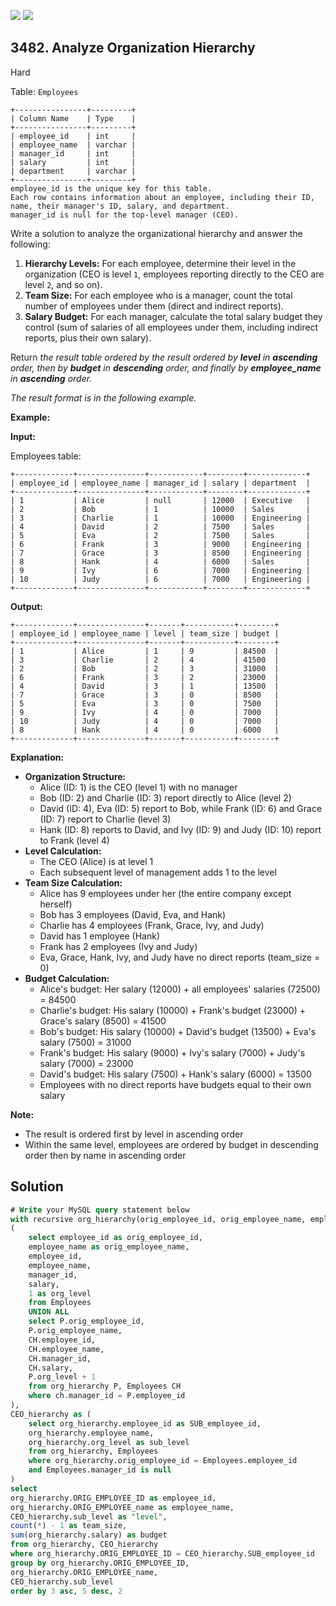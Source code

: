 [![](https://img.shields.io/github/stars/javadev/LeetCode-in-Java?label=Stars&style=flat-square)](https://github.com/javadev/LeetCode-in-Java)
[![](https://img.shields.io/github/forks/javadev/LeetCode-in-Java?label=Fork%20me%20on%20GitHub%20&style=flat-square)](https://github.com/javadev/LeetCode-in-Java/fork)

## 3482\. Analyze Organization Hierarchy

Hard

Table: `Employees`

    +----------------+---------+
    | Column Name    | Type    |
    +----------------+---------+
    | employee_id    | int     |
    | employee_name  | varchar |
    | manager_id     | int     |
    | salary         | int     |
    | department     | varchar |
    +----------------+---------+
    employee_id is the unique key for this table.
    Each row contains information about an employee, including their ID, name, their manager's ID, salary, and department.
    manager_id is null for the top-level manager (CEO). 

Write a solution to analyze the organizational hierarchy and answer the following:

1.  **Hierarchy Levels:** For each employee, determine their level in the organization (CEO is level `1`, employees reporting directly to the CEO are level `2`, and so on).
2.  **Team Size:** For each employee who is a manager, count the total number of employees under them (direct and indirect reports).
3.  **Salary Budget:** For each manager, calculate the total salary budget they control (sum of salaries of all employees under them, including indirect reports, plus their own salary).

Return _the result table ordered by _the result ordered by **level** in **ascending** order, then by **budget** in **descending** order, and finally by **employee\_name** in **ascending** order_._

_The result format is in the following example._

**Example:**

**Input:**

Employees table:

    +-------------+---------------+------------+--------+-------------+
    | employee_id | employee_name | manager_id | salary | department  |
    +-------------+---------------+------------+--------+-------------+
    | 1           | Alice         | null       | 12000  | Executive   |
    | 2           | Bob           | 1          | 10000  | Sales       |
    | 3           | Charlie       | 1          | 10000  | Engineering |
    | 4           | David         | 2          | 7500   | Sales       |
    | 5           | Eva           | 2          | 7500   | Sales       |
    | 6           | Frank         | 3          | 9000   | Engineering |
    | 7           | Grace         | 3          | 8500   | Engineering |
    | 8           | Hank          | 4          | 6000   | Sales       |
    | 9           | Ivy           | 6          | 7000   | Engineering |
    | 10          | Judy          | 6          | 7000   | Engineering |
    +-------------+---------------+------------+--------+-------------+ 

**Output:**

    +-------------+---------------+-------+-----------+--------+
    | employee_id | employee_name | level | team_size | budget |
    +-------------+---------------+-------+-----------+--------+
    | 1           | Alice         | 1     | 9         | 84500  |
    | 3           | Charlie       | 2     | 4         | 41500  |
    | 2           | Bob           | 2     | 3         | 31000  |
    | 6           | Frank         | 3     | 2         | 23000  |
    | 4           | David         | 3     | 1         | 13500  |
    | 7           | Grace         | 3     | 0         | 8500   |
    | 5           | Eva           | 3     | 0         | 7500   |
    | 9           | Ivy           | 4     | 0         | 7000   |
    | 10          | Judy          | 4     | 0         | 7000   |
    | 8           | Hank          | 4     | 0         | 6000   |
    +-------------+---------------+-------+-----------+--------+ 

**Explanation:**

*   **Organization Structure:**
    *   Alice (ID: 1) is the CEO (level 1) with no manager
    *   Bob (ID: 2) and Charlie (ID: 3) report directly to Alice (level 2)
    *   David (ID: 4), Eva (ID: 5) report to Bob, while Frank (ID: 6) and Grace (ID: 7) report to Charlie (level 3)
    *   Hank (ID: 8) reports to David, and Ivy (ID: 9) and Judy (ID: 10) report to Frank (level 4)
*   **Level Calculation:**
    *   The CEO (Alice) is at level 1
    *   Each subsequent level of management adds 1 to the level
*   **Team Size Calculation:**
    *   Alice has 9 employees under her (the entire company except herself)
    *   Bob has 3 employees (David, Eva, and Hank)
    *   Charlie has 4 employees (Frank, Grace, Ivy, and Judy)
    *   David has 1 employee (Hank)
    *   Frank has 2 employees (Ivy and Judy)
    *   Eva, Grace, Hank, Ivy, and Judy have no direct reports (team\_size = 0)
*   **Budget Calculation:**
    *   Alice's budget: Her salary (12000) + all employees' salaries (72500) = 84500
    *   Charlie's budget: His salary (10000) + Frank's budget (23000) + Grace's salary (8500) = 41500
    *   Bob's budget: His salary (10000) + David's budget (13500) + Eva's salary (7500) = 31000
    *   Frank's budget: His salary (9000) + Ivy's salary (7000) + Judy's salary (7000) = 23000
    *   David's budget: His salary (7500) + Hank's salary (6000) = 13500
    *   Employees with no direct reports have budgets equal to their own salary

**Note:**

*   The result is ordered first by level in ascending order
*   Within the same level, employees are ordered by budget in descending order then by name in ascending order

## Solution

```sql
# Write your MySQL query statement below
with recursive org_hierarchy(orig_employee_id, orig_employee_name, employee_id, employee_name, manager_id, salary, org_level) as
(
    select employee_id as orig_employee_id,
    employee_name as orig_employee_name,
    employee_id,
    employee_name,
    manager_id,
    salary,
    1 as org_level
    from Employees
    UNION ALL
    select P.orig_employee_id,
    P.orig_employee_name,
    CH.employee_id,
    CH.employee_name,
    CH.manager_id,
    CH.salary,
    P.org_level + 1
    from org_hierarchy P, Employees CH
    where ch.manager_id = P.employee_id
),
CEO_hierarchy as (
    select org_hierarchy.employee_id as SUB_employee_id,
    org_hierarchy.employee_name,
    org_hierarchy.org_level as sub_level
    from org_hierarchy, Employees
    where org_hierarchy.orig_employee_id = Employees.employee_id
    and Employees.manager_id is null
)
select
org_hierarchy.ORIG_EMPLOYEE_ID as employee_id,
org_hierarchy.ORIG_EMPLOYEE_name as employee_name,
CEO_hierarchy.sub_level as "level",
count(*) - 1 as team_size,
sum(org_hierarchy.salary) as budget
from org_hierarchy, CEO_hierarchy
where org_hierarchy.ORIG_EMPLOYEE_ID = CEO_hierarchy.SUB_employee_id
group by org_hierarchy.ORIG_EMPLOYEE_ID,
org_hierarchy.ORIG_EMPLOYEE_name,
CEO_hierarchy.sub_level
order by 3 asc, 5 desc, 2
```